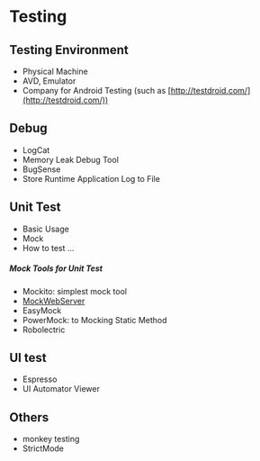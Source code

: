 Testing
========

Testing Environment
-------------------
- Physical Machine
- AVD, Emulator
- Company for Android Testing (such as [http://testdroid.com/](http://testdroid.com/))

Debug
-----
- LogCat
- Memory Leak Debug Tool
- BugSense
- Store Runtime Application Log to File


Unit Test
----------
- Basic Usage
- Mock
- How to test ...

##### Mock Tools for Unit Test

* Mockito: simplest mock tool
* [MockWebServer](https://github.com/square/okhttp/tree/master/mockwebserver)
* EasyMock
* PowerMock: to Mocking Static Method
* Robolectric


UI test
-------
- Espresso
- UI Automator Viewer


Others
-------
- monkey testing
- StrictMode
